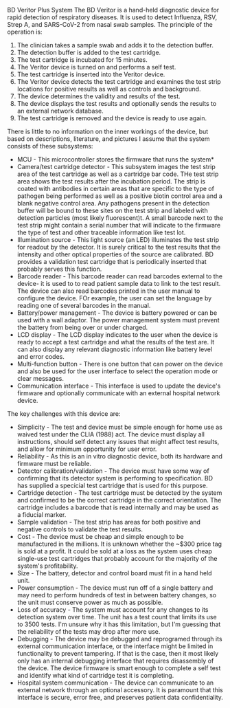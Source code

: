 BD Veritor Plus System
The BD Veritor is a hand-held diagnostic device for rapid detection of respiratory diseases. It is used to detect Influenza, RSV, Strep A, and SARS-CoV-2 from nasal swab samples. The principle of the operation is:
1. The clinician takes a sample swab and adds it to the detection buffer.
2. The detection buffer is added to the test cartridge.
3. The test cartridge is incubated for 15 minutes.
4. The Veritor device is turned on and performs a self test.
5. The test cartridge is inserted into the Veritor device.
6. The Veritor device detects the test cartridge and examines the test strip locations for positive results as well as controls and background.
7. The device determines the validity and results of the test.
8. The device displays the test results and optionally sends the results to an external network database.
9. The test cartridge is removed and the device is ready to use again.

There is little to no information on the inner workings of the device, but based on descriptions, literature, and pictures I assume that the system consists of these subsystems:
* MCU -
This microcontroller stores the firmware that runs the system*
* Camera/test cartridge detector -
This subsystem images the test strip area of the test cartridge as well as a cartridge bar code. THe test strip area shows the test results after the incubation period. The strip is coated with antibodies in certain areas that are specific to the type of pathogen being performed as well as a positive biotin control area and a blank negative control area. Any pathogens present in the detection buffer will be bound to these sites on the test strip and labeled with detection particles (most likely fluorescent)t. A small barcode next to the test strip might contain a serial number that will indicate to the firmware the type of test and other traceable information like test lot.
* Illumination source -
This light source (an LED) illuminates the test strip for readout by the detector. It is surely critical to the test results that the intensity and other optical properties of the source are calibrated. BD provides a validation test cartridge that is periodically inserted that probably serves this function.
* Barcode reader -
This barcode reader can read barcodes external to the device- it is used to to read patient sample data to link to the test result. The device can also read barcodes printed in the user manual to configure the device. FOr example, the user can set the language by reading one of several barcodes in the manual.
* Battery/power management -
The device is battery powered or can be used with a wall adaptor. The power management system must prevent the battery from being over or under charged.
* LCD display -
The LCD display indicates to the user when the device is ready to accept a test cartridge and what the results of the test are. It can also display any relevant diagnostic information like battery level and error codes.
* Multi-function button -
There is one button that can power on the device and also be used for the user interface to select the operation mode or clear messages.
* Communication interface -
This interface is used to update the device's firmware and optionally communicate with an external hospital network device.

The key challenges with this device are:
* Simplicity -
  The test and device must be simple enough for home use as waived test under the CLIA (1988) act. The device must display all instructions, should self detect any issues that might affect test results, and allow for minimum opportunity for user error.
* Reliability -
  As this is an in vitro diagnostic device, both its hardware and firmware must be reliable.
* Detector calibration/validation -
  The device must have some way of confirming that its detector system is performing to specification. BD has supplied a specicial test cartridge that is used for this purpose.
* Cartridge detection -
  The test cartridge must be detected by the system and confirmed to be the correct cartridge in the correct orientation. The cartridge includes a barcode that is read internally and may be used as a fiducial marker.
* Sample validation -
  The test strip has areas for both positive and negative controls to validate the test results.
* Cost -
  The device must be cheap and simple enough to be manufactured in the millions. It is unknown whether the ~$300 price tag is sold at a profit. It could be sold at a loss as the system uses cheap single-use test cartridges that probably account for the majority of the system's profitability.
* Size -
  The battery, detector and control board must fit in a hand held unit.
* Power consumption -
  The device must run off of a single battery and may need to perform hundreds of test in between battery changes, so the unit must conserve power as much as possible.
* Loss of accuracy -
  The system must account for any changes to its detection system over time. The unit has a test count that limits its use to 3500 tests. I'm unsure why it has this limitation, but I'm guessing that the reliability of the tests may drop after more use.
* Debugging -
  The device may be debugged and reprogramed through its external communication interface, or the interface might be limited in functionality to prevent tampering. If that is the case, then it most likely only has an internal debugging interface that requires disassembly of the device. The device firmware is smart enough to complete a self test and identify what kind of cartridge test it is completing.
* Hospital system communication -
  The device can communicate to an external network through an optional accessory. It is paramount that this interface is secure, error free, and preserves patient data confidentiality.
